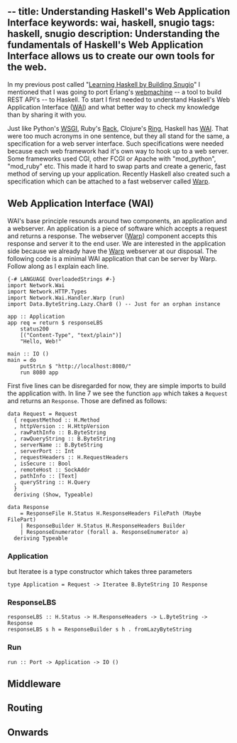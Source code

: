 --
title: Understanding Haskell's Web Application Interface
keywords: wai, haskell, snugio
tags: haskell, snugio
description: Understanding the fundamentals of Haskell's Web Application Interface allows us to create our own tools for the web.
--

In my previous post called "[Learning Haskell by Building Snugio]" I mentioned
that I was going to port Erlang's [webmachine] -- a tool to build REST API's
-- to Haskell. To start I first needed to understand Haskell's Web Application
Interface ([WAI]) and what better way to check my knowledge than by sharing it
with you.

Just like Python's [WSGI], Ruby's [Rack], Clojure's [Ring], Haskell has
[WAI]. That were too much acronyms in one sentence, but they all stand for the
same, a specification for a web server interface. Such specifications were
needed because each web framework had it's own way to hook up to a web
server. Some frameworks used CGI, other FCGI or Apache with "mod_python",
"mod_ruby" etc. This made it hard to swap parts and create a generic, fast
method of serving up your application. Recently Haskell also created such a
specification which can be attached to a fast webserver called [Warp].

## Web Application Interface (WAI)

WAI's base principle resounds around two components, an application and a
webserver. An application is a piece of software which accepts a request and
returns a response. The webserver ([Warp]) component accepts this response and
server it to the end user. We are interested in the application side because
we already have the [Warp] webserver at our disposal. The following code is a
minimal WAI application that can be server by Warp. Follow along as I explain
each line.

~~~ {.haskell .numberLines}
{-# LANGUAGE OverloadedStrings #-}
import Network.Wai
import Network.HTTP.Types
import Network.Wai.Handler.Warp (run)
import Data.ByteString.Lazy.Char8 () -- Just for an orphan instance

app :: Application
app req = return $ responseLBS
    status200
    [("Content-Type", "text/plain")]
    "Hello, Web!"

main :: IO ()
main = do
    putStrLn $ "http://localhost:8080/"
    run 8080 app
~~~

First five lines can be disregarded for now, they are simple imports to build
the application with. In line 7 we see the function ``app`` which takes a
``Request`` and returns an ``Response``. Those are defined as follows:

~~~ {.haskell}
data Request = Request
  { requestMethod :: H.Method
  , httpVersion :: H.HttpVersion
  , rawPathInfo :: B.ByteString
  , rawQueryString :: B.ByteString
  , serverName :: B.ByteString
  , serverPort :: Int
  , requestHeaders :: H.RequestHeaders
  , isSecure :: Bool
  , remoteHost :: SockAddr
  , pathInfo :: [Text]
  , queryString :: H.Query
  }
  deriving (Show, Typeable)

data Response
    = ResponseFile H.Status H.ResponseHeaders FilePath (Maybe FilePart)
    | ResponseBuilder H.Status H.ResponseHeaders Builder
    | ResponseEnumerator (forall a. ResponseEnumerator a)
  deriving Typeable
~~~


### Application
but Iteratee is a type constructor which takes three parameters

~~~ {.haskell .numberLines}
type Application = Request -> Iteratee B.ByteString IO Response
~~~

### ResponseLBS
~~~ {.haskell .numberLines}
responseLBS :: H.Status -> H.ResponseHeaders -> L.ByteString -> Response
responseLBS s h = ResponseBuilder s h . fromLazyByteString
~~~ 

### Run
~~~ {.haskell }
run :: Port -> Application -> IO ()
~~~

## Middleware


## Routing


## Onwards

[Learning Haskell by Building Snugio]: /posts/2011-09-23-learning-haskell-by-building-snugio.html "Read this post"
[webmachine]: http://wiki.basho.com/Webmachine.html "Webmachine from Basho"
[WSGI]: http://www.python.org/dev/peps/pep-0333/ "PEP 333 explaining WSGI"
[Rack]: rack.rubyforge.org "Rack's homepage"
[Ring]: https://github.com/mmcgrana/ring "Ring on Github"
[WAI]: http://www.haskell.org/haskellwiki/WebApplicationInterface "Haskell's WIKI on WAI"
[Warp]: http://www.yesodweb.com/blog/2011/01/announcing-warp "Introduction for the Warp webserver"
